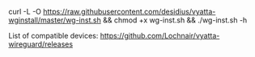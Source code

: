 curl -L -O https://raw.githubusercontent.com/desidius/vyatta-wginstall/master/wg-inst.sh &&
chmod +x wg-inst.sh &&
./wg-inst.sh -h

List of compatible devices: https://github.com/Lochnair/vyatta-wireguard/releases